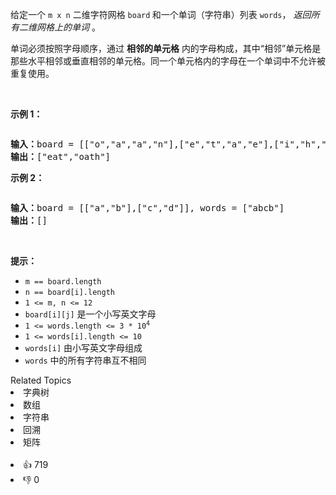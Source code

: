 <p>给定一个&nbsp;<code>m x n</code> 二维字符网格&nbsp;<code>board</code><strong>&nbsp;</strong>和一个单词（字符串）列表 <code>words</code>，&nbsp;<em>返回所有二维网格上的单词</em>&nbsp;。</p>

<p>单词必须按照字母顺序，通过 <strong>相邻的单元格</strong> 内的字母构成，其中“相邻”单元格是那些水平相邻或垂直相邻的单元格。同一个单元格内的字母在一个单词中不允许被重复使用。</p>

<p>&nbsp;</p>

<p><strong>示例 1：</strong></p> 
<img alt="" src="https://assets.leetcode.com/uploads/2020/11/07/search1.jpg" /> 
<pre>
<strong>输入：</strong>board = [["o","a","a","n"],["e","t","a","e"],["i","h","k","r"],["i","f","l","v"]], words = ["oath","pea","eat","rain"]
<strong>输出：</strong>["eat","oath"]
</pre>

<p><strong>示例 2：</strong></p> 
<img alt="" src="https://assets.leetcode.com/uploads/2020/11/07/search2.jpg" /> 
<pre>
<strong>输入：</strong>board = [["a","b"],["c","d"]], words = ["abcb"]
<strong>输出：</strong>[]
</pre>

<p>&nbsp;</p>

<p><strong>提示：</strong></p>

<ul> 
 <li><code>m == board.length</code></li> 
 <li><code>n == board[i].length</code></li> 
 <li><code>1 &lt;= m, n &lt;= 12</code></li> 
 <li><code>board[i][j]</code> 是一个小写英文字母</li> 
 <li><code>1 &lt;= words.length &lt;= 3 * 10<sup>4</sup></code></li> 
 <li><code>1 &lt;= words[i].length &lt;= 10</code></li> 
 <li><code>words[i]</code> 由小写英文字母组成</li> 
 <li><code>words</code> 中的所有字符串互不相同</li> 
</ul>

<div><div>Related Topics</div><div><li>字典树</li><li>数组</li><li>字符串</li><li>回溯</li><li>矩阵</li></div></div><br><div><li>👍 719</li><li>👎 0</li></div>